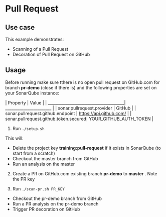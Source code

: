 # Pull Request

## Use case
This example demonstrates:
- Scanning of a Pull Request
- Decoration of Pull Request on GitHub

## Usage

Before running make sure tthere is no open pull request on GitHub.com for branch
**pr-demo** (close if there is) and the following properties are set on your
SonarQube instance:

| Property                              | Value                   |
| ______________________________________| _______________________ |
| sonar.pullrequest.provider            | GitHub                  |
| sonar.pullrequest.github.endpoint     | https://api.github.com/ |
| sonar.pullrequest.github.token.secured| YOUR_GITHUB_AUTH_TOKEN  |

1. Run `./setup.sh`

This will:
- Delete the project key **training:pull-request** if it exists in SonarQube (to start from a scratch)
- Checkout the master branch from GitHub
- Run an analysis on the master

2.  Create a PR on GitHub.com existing branch **pr-demo** to **master** .  Note the PR key

1. Run `./scan-pr.sh PR_KEY`
- Checkout the pr-demo branch from GitHub
- Run a PR analysis on the pr-demo branch
- Trigger PR decoration on GitHub
